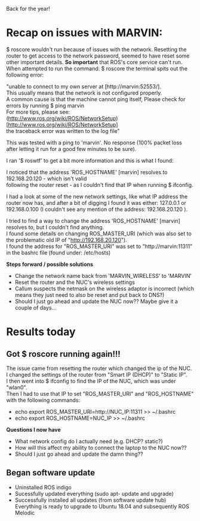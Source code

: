 Back for the year!  
# Recap on issues with MARVIN:  
$ roscore wouldn't run because of issues with the network. Resetting the router to get access to the network password, seemed to have reset some other important details. **So important** that ROS's core service can't run.  
When attempted to run the command: $ roscore the terminal spits out the following error:  
  
"unable to connect to my own server at [http://marvin:52553/].  
This usually means that the network is not configured properly.  
A common cause is that the machine cannot ping itself, Please check for errors by running $ ping marvin  
For more tips, please see:  
(http://www.ros.org/wiki/ROS/NetworkSetup)[http://www.ros.org/wiki/ROS/NetworkSetup]  
the traceback error was written to the log file"  
  
This was tested with a ping to 'marvin'. No response (100% packet loss after letting it run for a good few minutes to be sure).
  
I ran '$ roswtf' to get a bit more information and this is what I found:  
  
I noticed that the address 'ROS_HOSTNAME' [marvin] resolves to 192.168.20.120 - which isn't valid  
following the router reset - as I couldn't find that IP when running $ ifconfig.   
  
I had a look at some of the new network settings, like what IP address the router now has, and after a bit of digging I found it was either:
127.0.0.1 or 192.168.0.100
(I couldn't see any mention of the address: 192.168.20.120 ).
   
I tried to find a way to change the address 'ROS_HOSTNAME' [marvin] resolves to, but I couldn't find anything.  
I found some details on changing ROS_MASTER_URI (which was also set to the problematic old IP of "http://192.168.20.120").  
I found the address for "ROS_MASTER_URI" was set to "http://marvin:11311" in the bashrc file (found under: /etc/hosts)   
  
**Steps forward / possible solutions**  
- Change the network name back from 'MARVIN_WIRELESS' to 'MARVIN'  
- Reset the router and the NUC's wireless settings  
- Callum suspects the netmask on the wireless adaptor is incorrect (which means they just need to also be reset and put back to DNS?)  
- Should I just go ahead and update the NUC now?? Maybe give it a couple of days...  

# Results today  
## Got $ roscore running again!!!  
The issue came from resetting the router which changed the ip of the NUC.  
I changed the settings of the router from "Smart IP (DHCP)" to "Static IP".  
I then went into $ ifconfig to find the IP of the NUC, which was under "wlan0".  
Then I had to use that IP to set "ROS_MASTER_URI" and "ROS_HOSTNAME" with the following commands:  
- echo export ROS_MASTER_URI=http://NUC_IP:11311 >> ~/.bashrc  
- echo export ROS_HOSTNAME=NUC_IP >> ~/.bashrc
  
**Questions I now have**  
- What network config do I actually need (e.g. DHCP? static?)  
- How will this affect my ability to connect the laptop to the NUC now??  
- Should I just go ahead and update the damn thing??  
  
## Began software update  
- Uninstalled ROS indigo  
- Sucessfully updated everything (sudo apt- update and upgrade)
- Successfully installed all updates (from software update hub)  
Everything is ready to upgrade to Ubuntu 18.04 and subsequently ROS Melodic
